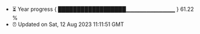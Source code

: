 - ⏳ Year progress { ██████████████████▁▁▁▁▁▁▁▁▁▁▁▁ } 61.22 %
- ⏰ Updated on Sat, 12 Aug 2023 11:11:51 GMT


